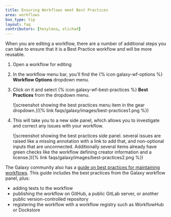 ```yaml
---
title: Ensuring Workflows meet Best Practices
area: workflows
box_type: tip
layout: faq
contributors: [hexylena, elichad]
---
```


When you are editing a workflow, there are a number of additional steps you can take to ensure that it is a Best Practice workflow and will be more reusable.

1. Open a workflow for editing
1. In the workflow menu bar, you'll find the {% icon galaxy-wf-options %} **Workflow Options** dropdown menu.
1. Click on it and select {% icon galaxy-wf-best-practices %} **Best Practices** from the dropdown menu.

   ![screenshot showing the best practices menu item in the gear dropdown.]({% link faqs/galaxy/images/best-practices1.png %})

1. This will take you to a new side panel, which allows you to investigate and correct any issues with your workflow.

   ![screenshot showing the best practices side panel. several issues are raised like a missing annotation with a link to add that, and non-optional inputs that are unconnected. Additionally several items already have green checks like the workflow defining creator information and a license.]({% link faqs/galaxy/images/best-practices2.png %})

The Galaxy community also has a [guide on best practices for maintaining workflows](https://planemo.readthedocs.io/en/latest/best_practices_workflows.html). This guide includes the best practices from the Galaxy workflow panel, plus:

* adding tests to the workflow
* publishing the workflow on GitHub, a public GitLab server, or another public version-controlled repository
* registering the workflow with a workflow registry such as WorkflowHub or Dockstore
